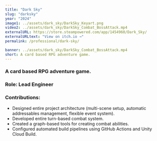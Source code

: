 ```yaml
---
title: "Dark Sky"
slug: "darksky"
year: "2024"
image1: ../assets/dark_sky/DarkSky_Keyart.png
video2: ../assets/dark_sky/DarkSky_Combat_BossAttack.mp4
externalURL: https://store.steampowered.com/app/1454960/Dark_Sky/
externalURLtext: "View on itch.io →"
permalink: /professional/dark-sky/

banner: ../assets/dark_sky/DarkSky_Combat_BossAttack.mp4
short: A card based RPG adventure game.
---
```


### A card based RPG adventure game.

### Role: **Lead Engineer**

### Contributions:
* Designed entire project architecture (multi-scene setup, automatic addressables management, flexible event system).
* Developed entire turn-based combat system.
* Created a graph-based tools for creating combat abilities.
* Configured automated build pipelines using GitHub Actions and Unity Cloud Build.